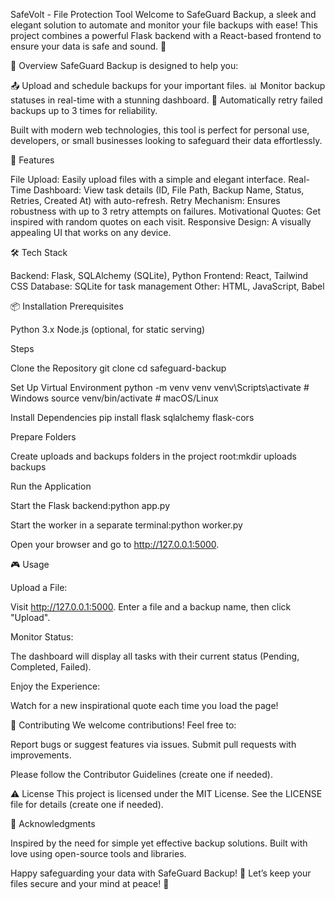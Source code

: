  SafeVolt - File Protection Tool
Welcome to SafeGuard Backup, a sleek and elegant solution to automate and monitor your file backups with ease! This project combines a powerful Flask backend with a React-based frontend to ensure your data is safe and sound. 🌟

🚀 Overview
SafeGuard Backup is designed to help you:

📤 Upload and schedule backups for your important files.
📊 Monitor backup statuses in real-time with a stunning dashboard.
🔄 Automatically retry failed backups up to 3 times for reliability.


Built with modern web technologies, this tool is perfect for personal use, developers, or small businesses looking to safeguard their data effortlessly.

🎨 Features

File Upload: Easily upload files with a simple and elegant interface.
Real-Time Dashboard: View task details (ID, File Path, Backup Name, Status, Retries, Created At) with auto-refresh.
Retry Mechanism: Ensures robustness with up to 3 retry attempts on failures.
Motivational Quotes: Get inspired with random quotes on each visit.
Responsive Design: A visually appealing UI that works on any device.


🛠️ Tech Stack

Backend: Flask, SQLAlchemy (SQLite), Python
Frontend: React, Tailwind CSS
Database: SQLite for task management
Other: HTML, JavaScript, Babel


📦 Installation
Prerequisites

Python 3.x
Node.js (optional, for static serving)

Steps

Clone the Repository
git clone <your-repo-url>
cd safeguard-backup


Set Up Virtual Environment
python -m venv venv
venv\Scripts\activate  # Windows
source venv/bin/activate  # macOS/Linux


Install Dependencies
pip install flask sqlalchemy flask-cors


Prepare Folders

Create uploads and backups folders in the project root:mkdir uploads backups




Run the Application

Start the Flask backend:python app.py


Start the worker in a separate terminal:python worker.py


Open your browser and go to http://127.0.0.1:5000.




🎮 Usage

Upload a File:

Visit http://127.0.0.1:5000.
Enter a file and a backup name, then click "Upload".


Monitor Status:

The dashboard will display all tasks with their current status (Pending, Completed, Failed).


Enjoy the Experience:

Watch for a new inspirational quote each time you load the page!




🌟 Contributing
We welcome contributions! Feel free to:

Report bugs or suggest features via issues.
Submit pull requests with improvements.

Please follow the Contributor Guidelines (create one if needed).

⚠️ License
This project is licensed under the MIT License. See the LICENSE file for details (create one if needed).

🙌 Acknowledgments

Inspired by the need for simple yet effective backup solutions.
Built with love using open-source tools and libraries.


Happy safeguarding your data with SafeGuard Backup! 🚀 Let’s keep your files secure and your mind at peace! 🌈
